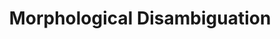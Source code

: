 ---
word: "true"

title: "Morphological Disambiguation"

categories: ['']

tags: ['Morphological', 'Disambiguation']

arwords: 'فك الالتباس الصرفي'

arexps: []

enwords: ['Morphological Disambiguation']

enexps: []

arlexicons: 'ف'

enlexicons: 'M'

authors: ['Ruqayya Roshdy']

translators: ['']

citations: 'مقدمة في حوسبة اللغة العربية'

sources: 'مركز الملك عبدالله بن عبدالعزيز الدولي لخدمة اللغة العربية'

slug: ""
---